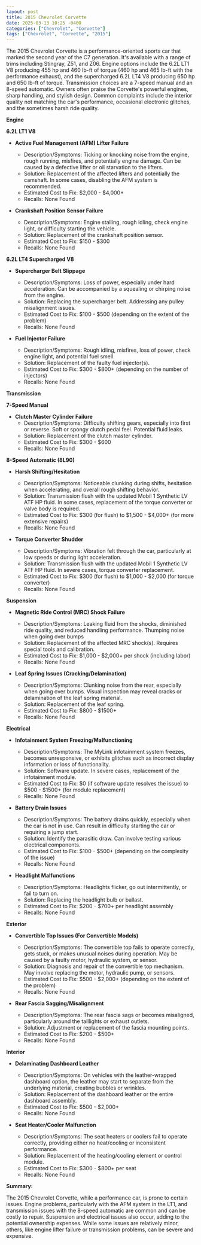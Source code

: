 ```yaml
---
layout: post
title: 2015 Chevrolet Corvette
date: 2025-03-13 10:25 -0400
categories: ["Chevrolet", "Corvette"]
tags: ["Chevrolet", "Corvette", "2015"]
---
```

The 2015 Chevrolet Corvette is a performance-oriented sports car that marked the second year of the C7 generation. It's available with a range of trims including Stingray, Z51, and Z06. Engine options include the 6.2L LT1 V8 producing 455 hp and 460 lb-ft of torque (460 hp and 465 lb-ft with the performance exhaust), and the supercharged 6.2L LT4 V8 producing 650 hp and 650 lb-ft of torque. Transmission choices are a 7-speed manual and an 8-speed automatic. Owners often praise the Corvette's powerful engines, sharp handling, and stylish design. Common complaints include the interior quality not matching the car's performance, occasional electronic glitches, and the sometimes harsh ride quality.

**Engine**

**6.2L LT1 V8**

*   **Active Fuel Management (AFM) Lifter Failure**
    *   Description/Symptoms: Ticking or knocking noise from the engine, rough running, misfires, and potentially engine damage. Can be caused by a defective lifter or oil starvation to the lifters.
    *   Solution: Replacement of the affected lifters and potentially the camshaft. In some cases, disabling the AFM system is recommended.
    *   Estimated Cost to Fix: $2,000 - $4,000+
    *   Recalls: None Found

*   **Crankshaft Position Sensor Failure**
    *   Description/Symptoms: Engine stalling, rough idling, check engine light, or difficulty starting the vehicle.
    *   Solution: Replacement of the crankshaft position sensor.
    *   Estimated Cost to Fix: $150 - $300
    *   Recalls: None Found

**6.2L LT4 Supercharged V8**

*   **Supercharger Belt Slippage**
    *   Description/Symptoms: Loss of power, especially under hard acceleration. Can be accompanied by a squealing or chirping noise from the engine.
    *   Solution: Replacing the supercharger belt. Addressing any pulley misalignment issues.
    *   Estimated Cost to Fix: $100 - $500 (depending on the extent of the problem)
    *   Recalls: None Found

*   **Fuel Injector Failure**
    *   Description/Symptoms: Rough idling, misfires, loss of power, check engine light, and potential fuel smell.
    *   Solution: Replacement of the faulty fuel injector(s).
    *   Estimated Cost to Fix: $300 - $800+ (depending on the number of injectors)
    *   Recalls: None Found

**Transmission**

**7-Speed Manual**
*   **Clutch Master Cylinder Failure**
    *   Description/Symptoms: Difficulty shifting gears, especially into first or reverse. Soft or spongy clutch pedal feel. Potential fluid leaks.
    *   Solution: Replacement of the clutch master cylinder.
    *   Estimated Cost to Fix: $300 - $600
    *   Recalls: None Found

**8-Speed Automatic (8L90)**
*   **Harsh Shifting/Hesitation**
    *   Description/Symptoms: Noticeable clunking during shifts, hesitation when accelerating, and overall rough shifting behavior.
    *   Solution: Transmission flush with the updated Mobil 1 Synthetic LV ATF HP fluid. In some cases, replacement of the torque converter or valve body is required.
    *   Estimated Cost to Fix: $300 (for flush) to $1,500 - $4,000+ (for more extensive repairs)
    *   Recalls: None Found

*   **Torque Converter Shudder**
    *   Description/Symptoms: Vibration felt through the car, particularly at low speeds or during light acceleration.
    *   Solution: Transmission flush with the updated Mobil 1 Synthetic LV ATF HP fluid. In severe cases, torque converter replacement.
    *   Estimated Cost to Fix: $300 (for flush) to $1,000 - $2,000 (for torque converter)
    *   Recalls: None Found

**Suspension**

*   **Magnetic Ride Control (MRC) Shock Failure**
    *   Description/Symptoms: Leaking fluid from the shocks, diminished ride quality, and reduced handling performance. Thumping noise when going over bumps
    *   Solution: Replacement of the affected MRC shock(s). Requires special tools and calibration.
    *   Estimated Cost to Fix: $1,000 - $2,000+ per shock (including labor)
    *   Recalls: None Found

*   **Leaf Spring Issues (Cracking/Delamination)**
    *   Description/Symptoms: Clunking noise from the rear, especially when going over bumps. Visual inspection may reveal cracks or delamination of the leaf spring material.
    *   Solution: Replacement of the leaf spring.
    *   Estimated Cost to Fix: $800 - $1500+
    *   Recalls: None Found

**Electrical**

*   **Infotainment System Freezing/Malfunctioning**
    *   Description/Symptoms: The MyLink infotainment system freezes, becomes unresponsive, or exhibits glitches such as incorrect display information or loss of functionality.
    *   Solution: Software update. In severe cases, replacement of the infotainment module.
    *   Estimated Cost to Fix: $0 (if software update resolves the issue) to $500 - $1500+ (for module replacement)
    *   Recalls: None Found

*   **Battery Drain Issues**
    *   Description/Symptoms: The battery drains quickly, especially when the car is not in use. Can result in difficulty starting the car or requiring a jump start.
    *   Solution: Identify the parasitic draw. Can involve testing various electrical components.
    *   Estimated Cost to Fix: $100 - $500+ (depending on the complexity of the issue)
    *   Recalls: None Found

*   **Headlight Malfunctions**
    *   Description/Symptoms: Headlights flicker, go out intermittently, or fail to turn on.
    *   Solution: Replacing the headlight bulb or ballast.
    *   Estimated Cost to Fix: $200 - $700+ per headlight assembly
    *   Recalls: None Found

**Exterior**

*   **Convertible Top Issues (For Convertible Models)**
    *   Description/Symptoms: The convertible top fails to operate correctly, gets stuck, or makes unusual noises during operation. May be caused by a faulty motor, hydraulic system, or sensor.
    *   Solution: Diagnosis and repair of the convertible top mechanism. May involve replacing the motor, hydraulic pump, or sensors.
    *   Estimated Cost to Fix: $500 - $2,000+ (depending on the extent of the problem)
    *   Recalls: None Found

*   **Rear Fascia Sagging/Misalignment**
    *   Description/Symptoms: The rear fascia sags or becomes misaligned, particularly around the taillights or exhaust outlets.
    *   Solution: Adjustment or replacement of the fascia mounting points.
    *   Estimated Cost to Fix: $200 - $500+
    *   Recalls: None Found

**Interior**

*   **Delaminating Dashboard Leather**
    *   Description/Symptoms: On vehicles with the leather-wrapped dashboard option, the leather may start to separate from the underlying material, creating bubbles or wrinkles.
    *   Solution: Replacement of the dashboard leather or the entire dashboard assembly.
    *   Estimated Cost to Fix: $500 - $2,000+
    *   Recalls: None Found

*   **Seat Heater/Cooler Malfunction**
    *   Description/Symptoms: The seat heaters or coolers fail to operate correctly, providing either no heat/cooling or inconsistent performance.
    *   Solution: Replacement of the heating/cooling element or control module.
    *   Estimated Cost to Fix: $300 - $800+ per seat
    *   Recalls: None Found

**Summary:**

The 2015 Chevrolet Corvette, while a performance car, is prone to certain issues. Engine problems, particularly with the AFM system in the LT1, and transmission issues with the 8-speed automatic are common and can be costly to repair. Suspension and electrical issues also occur, adding to the potential ownership expenses. While some issues are relatively minor, others, like engine lifter failure or transmission problems, can be severe and expensive.

